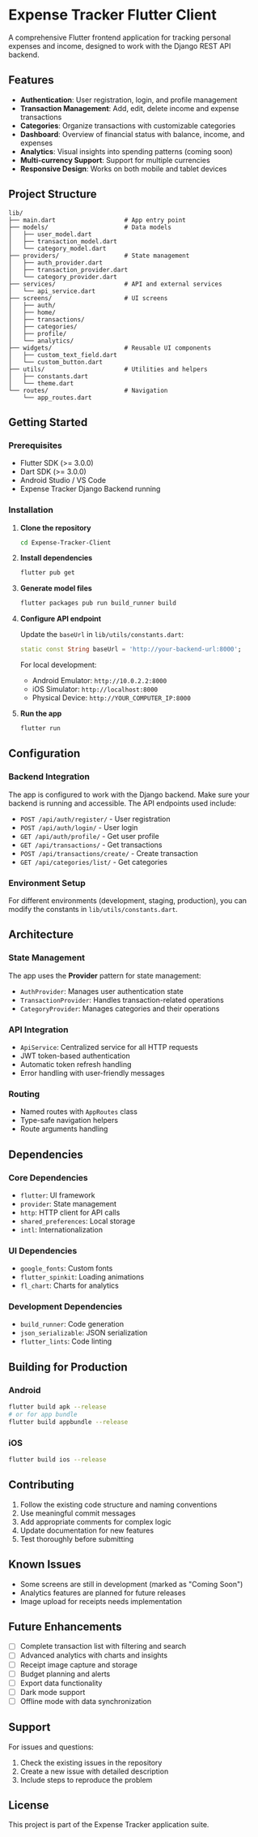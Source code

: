 # Expense Tracker Flutter Client

A comprehensive Flutter frontend application for tracking personal expenses and income, designed to work with the Django REST API backend.

## Features

- **Authentication**: User registration, login, and profile management
- **Transaction Management**: Add, edit, delete income and expense transactions
- **Categories**: Organize transactions with customizable categories
- **Dashboard**: Overview of financial status with balance, income, and expenses
- **Analytics**: Visual insights into spending patterns (coming soon)
- **Multi-currency Support**: Support for multiple currencies
- **Responsive Design**: Works on both mobile and tablet devices

## Project Structure

```
lib/
├── main.dart                   # App entry point
├── models/                     # Data models
│   ├── user_model.dart
│   ├── transaction_model.dart
│   └── category_model.dart
├── providers/                  # State management
│   ├── auth_provider.dart
│   ├── transaction_provider.dart
│   └── category_provider.dart
├── services/                   # API and external services
│   └── api_service.dart
├── screens/                    # UI screens
│   ├── auth/
│   ├── home/
│   ├── transactions/
│   ├── categories/
│   ├── profile/
│   └── analytics/
├── widgets/                    # Reusable UI components
│   ├── custom_text_field.dart
│   └── custom_button.dart
├── utils/                      # Utilities and helpers
│   ├── constants.dart
│   └── theme.dart
└── routes/                     # Navigation
    └── app_routes.dart
```

## Getting Started

### Prerequisites

- Flutter SDK (>= 3.0.0)
- Dart SDK (>= 3.0.0)
- Android Studio / VS Code
- Expense Tracker Django Backend running

### Installation

1. **Clone the repository**
   ```bash
   cd Expense-Tracker-Client
   ```

2. **Install dependencies**
   ```bash
   flutter pub get
   ```

3. **Generate model files**
   ```bash
   flutter packages pub run build_runner build
   ```

4. **Configure API endpoint**
   
   Update the `baseUrl` in `lib/utils/constants.dart`:
   ```dart
   static const String baseUrl = 'http://your-backend-url:8000';
   ```
   
   For local development:
   - Android Emulator: `http://10.0.2.2:8000`
   - iOS Simulator: `http://localhost:8000`
   - Physical Device: `http://YOUR_COMPUTER_IP:8000`

5. **Run the app**
   ```bash
   flutter run
   ```

## Configuration

### Backend Integration

The app is configured to work with the Django backend. Make sure your backend is running and accessible. The API endpoints used include:

- `POST /api/auth/register/` - User registration
- `POST /api/auth/login/` - User login
- `GET /api/auth/profile/` - Get user profile
- `GET /api/transactions/` - Get transactions
- `POST /api/transactions/create/` - Create transaction
- `GET /api/categories/list/` - Get categories

### Environment Setup

For different environments (development, staging, production), you can modify the constants in `lib/utils/constants.dart`.

## Architecture

### State Management
The app uses the **Provider** pattern for state management:
- `AuthProvider`: Manages user authentication state
- `TransactionProvider`: Handles transaction-related operations
- `CategoryProvider`: Manages categories and their operations

### API Integration
- `ApiService`: Centralized service for all HTTP requests
- JWT token-based authentication
- Automatic token refresh handling
- Error handling with user-friendly messages

### Routing
- Named routes with `AppRoutes` class
- Type-safe navigation helpers
- Route arguments handling

## Dependencies

### Core Dependencies
- `flutter`: UI framework
- `provider`: State management
- `http`: HTTP client for API calls
- `shared_preferences`: Local storage
- `intl`: Internationalization

### UI Dependencies
- `google_fonts`: Custom fonts
- `flutter_spinkit`: Loading animations
- `fl_chart`: Charts for analytics

### Development Dependencies
- `build_runner`: Code generation
- `json_serializable`: JSON serialization
- `flutter_lints`: Code linting

## Building for Production

### Android
```bash
flutter build apk --release
# or for app bundle
flutter build appbundle --release
```

### iOS
```bash
flutter build ios --release
```

## Contributing

1. Follow the existing code structure and naming conventions
2. Use meaningful commit messages
3. Add appropriate comments for complex logic
4. Update documentation for new features
5. Test thoroughly before submitting

## Known Issues

- Some screens are still in development (marked as "Coming Soon")
- Analytics features are planned for future releases
- Image upload for receipts needs implementation

## Future Enhancements

- [ ] Complete transaction list with filtering and search
- [ ] Advanced analytics with charts and insights
- [ ] Receipt image capture and storage
- [ ] Budget planning and alerts
- [ ] Export data functionality
- [ ] Dark mode support
- [ ] Offline mode with data synchronization

## Support

For issues and questions:
1. Check the existing issues in the repository
2. Create a new issue with detailed description
3. Include steps to reproduce the problem

## License

This project is part of the Expense Tracker application suite. 